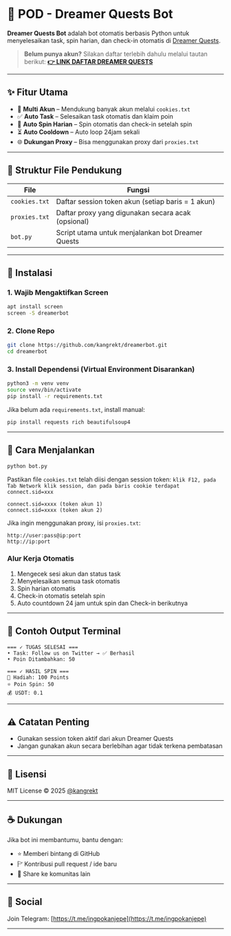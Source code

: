 # 🌙 POD - Dreamer Quests Bot

**Dreamer Quests Bot** adalah bot otomatis berbasis Python untuk menyelesaikan task, spin harian, dan check-in otomatis di [Dreamer Quests](https://dreamerquests.partofdream.io/).

> **Belum punya akun?** Silakan daftar terlebih dahulu melalui tautan berikut: [**👉 LINK DAFTAR DREAMER QUESTS**](https://dreamerquests.partofdream.io/login?referralCodeForPOD=2650d60d)

---

## ✨ Fitur Utama

* 🔄 **Multi Akun** – Mendukung banyak akun melalui `cookies.txt`
* ✅ **Auto Task** – Selesaikan task otomatis dan klaim poin
* 🎡 **Auto Spin Harian** – Spin otomatis dan check-in setelah spin
* ⏳ **Auto Cooldown** – Auto loop 24jam sekali
* 🌐 **Dukungan Proxy** – Bisa menggunakan proxy dari `proxies.txt`

---

## 📂 Struktur File Pendukung

| File          | Fungsi                                             |
| ------------- | -------------------------------------------------- |
| `cookies.txt` | Daftar session token akun (setiap baris = 1 akun)  |
| `proxies.txt` | Daftar proxy yang digunakan secara acak (opsional) |
| `bot.py`      | Script utama untuk menjalankan bot Dreamer Quests  |

---

## 🔧 Instalasi

### 1. Wajib Mengaktifkan Screen

```bash
apt install screen
screen -S dreamerbot
```

### 2. Clone Repo

```bash
git clone https://github.com/kangrekt/dreamerbot.git
cd dreamerbot
```

### 3. Install Dependensi (Virtual Environment Disarankan)

```bash
python3 -m venv venv
source venv/bin/activate
pip install -r requirements.txt
```

Jika belum ada `requirements.txt`, install manual:

```bash
pip install requests rich beautifulsoup4
```

---

## 🚀 Cara Menjalankan

```bash
python bot.py
```

Pastikan file `cookies.txt` telah diisi dengan session token:
`klik F12, pada Tab Network klik session, dan pada baris cookie terdapat connect.sid=xxx`
```text
connect.sid=xxxx (token akun 1)
connect.sid=xxxx (token akun 2)
```

Jika ingin menggunakan proxy, isi `proxies.txt`:

```text
http://user:pass@ip:port
http://ip:port
```

### Alur Kerja Otomatis

1. Mengecek sesi akun dan status task
2. Menyelesaikan semua task otomatis
3. Spin harian otomatis
4. Check-in otomatis setelah spin
5. Auto countdown 24 jam untuk spin dan Check-in berikutnya

---

## 📝 Contoh Output Terminal

```
=== ✓ TUGAS SELESAI ===
• Task: Follow us on Twitter → ✅ Berhasil
• Poin Ditambahkan: 50

=== ✓ HASIL SPIN ===
🎁 Hadiah: 100 Points
⭐ Poin Spin: 50
💰 USDT: 0.1
```

---

## ⚠️ Catatan Penting

* Gunakan session token aktif dari akun Dreamer Quests
* Jangan gunakan akun secara berlebihan agar tidak terkena pembatasan

---

## 📜 Lisensi

MIT License © 2025 [@kangrekt](https://github.com/kangrekt)

---

## ☕ Dukungan

Jika bot ini membantumu, bantu dengan:

* ⭐ Memberi bintang di GitHub
* 🏱 Kontribusi pull request / ide baru
* 📣 Share ke komunitas lain

---

## 📢 Social

Join Telegram: [https://t.me/ingpokanjepe](https://t.me/ingpokanjepe)

---
